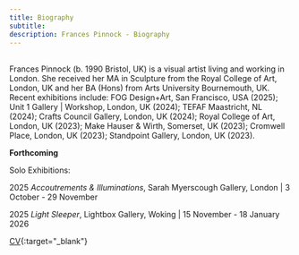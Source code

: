 ```yaml
---
title: Biography
subtitle: 
description: Frances Pinnock - Biography
---  
```

<br/>  
Frances Pinnock (b. 1990 Bristol, UK) is a visual artist living and working in London. She received her MA in Sculpture from the Royal College of Art, London, UK and her BA (Hons) from Arts University Bournemouth, UK. Recent exhibitions include: FOG Design+Art, San Francisco, USA (2025); Unit 1 Gallery | Workshop, London, UK (2024); TEFAF Maastricht, NL (2024); Crafts Council Gallery, London, UK (2024); Royal College of Art, London, UK (2023); Make Hauser & Wirth, Somerset, UK (2023); Cromwell Place, London, UK (2023); Standpoint Gallery, London, UK (2023).  
<br/>  

**Forthcoming**  

Solo Exhibitions:

2025 _Accoutrements & Illuminations_, Sarah Myerscough Gallery, London   |   3 October - 29 November  

2025 _Light Sleeper_, Lightbox Gallery, Woking   |   15 November - 18 January 2026  

[CV](cv.pdf){:target="_blank"}  
<br/>






   
 




 









  










 



  










 











